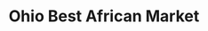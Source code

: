 ---
title: "Ohio Best African Market"
url: /columbus/ohio-best-african-market/
shop: Lebensmittel
---